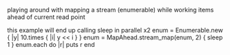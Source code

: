 playing around with mapping a stream (enumerable)
while working items ahead of current read point

this example will end up calling sleep in parallel x2
enum = Enumerable.new { |y| 10.times { |i| y << i } }
enum = MapAhead.stream_map(enum, 2) { sleep 1 }
enum.each do |r|
  puts r
end
